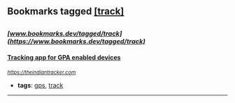## Bookmarks tagged [[track]](https://www.bookmarks.dev/search?q=[track])

_<sup><sup>[www.bookmarks.dev/tagged/track](https://www.bookmarks.dev/tagged/track)</sup></sup>_
---
#### [Tracking app for GPA enabled devices](https://theindiantracker.com)
_<sup>https://theindiantracker.com</sup>_

* **tags**: [gps](../tagged/gps.md), [track](../tagged/track.md)
---
